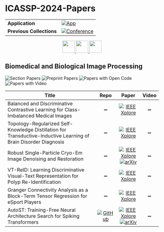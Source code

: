 # ICASSP-2024-Papers

<table>
    <tr>
        <td><strong>Application</strong></td>
        <td>
            <a href="https://huggingface.co/spaces/DmitryRyumin/NewEraAI-Papers" style="float:left;">
                <img src="https://img.shields.io/badge/🤗-NewEraAI--Papers-FFD21F.svg" alt="App" />
            </a>
        </td>
    </tr>
    <tr>
        <td><strong>Previous Collections</strong></td>
        <td>
            <a href="https://github.com/DmitryRyumin/ICASSP-2023-24-Papers/blob/main/README_2023.md">
                <img src="http://img.shields.io/badge/ICASSP-2023-0073AE.svg" alt="Conference">
            </a>
        </td>
    </tr>
</table>

<div align="center">
    <a href="https://github.com/DmitryRyumin/ICASSP-2023-24-Papers/blob/main/sections/2024/main/AASP-L3.md">
        <img src="https://cdn.jsdelivr.net/gh/DmitryRyumin/NewEraAI-Papers@main/images/left.svg" width="40" alt="" />
    </a>
    <a href="https://github.com/DmitryRyumin/ICASSP-2023-24-Papers/">
        <img src="https://cdn.jsdelivr.net/gh/DmitryRyumin/NewEraAI-Papers@main/images/home.svg" width="40" alt="" />
    </a>
    <a href="https://github.com/DmitryRyumin/ICASSP-2023-24-Papers/blob/main/sections/2024/main/SAM-L2.md">
        <img src="https://cdn.jsdelivr.net/gh/DmitryRyumin/NewEraAI-Papers@main/images/right.svg" width="40" alt="" />
    </a>
</div>

## Biomedical and Biological Image Processing

![Section Papers](https://img.shields.io/badge/Section%20Papers-6-42BA16) ![Preprint Papers](https://img.shields.io/badge/Preprint%20Papers-0-b31b1b) ![Papers with Open Code](https://img.shields.io/badge/Papers%20with%20Open%20Code-0-1D7FBF) ![Papers with Video](https://img.shields.io/badge/Papers%20with%20Video-0-FF0000)

| **Title** | **Repo** | **Paper** | **Video** |
|-----------|:--------:|:---------:|:---------:|
| Balanced and Discriminative Contrastive Learning for Class-Imbalanced Medical Images | :heavy_minus_sign: | [![IEEE Xplore](https://img.shields.io/badge/IEEE-10447586-E4A42C.svg)](https://ieeexplore.ieee.org/document/10447586) | :heavy_minus_sign: |
| Topology-Regularized Self-Knowledge Distillation for Transductive-Inductive Learning of Brain Disorder Diagnosis | :heavy_minus_sign: | [![IEEE Xplore](https://img.shields.io/badge/IEEE-10446718-E4A42C.svg)](https://ieeexplore.ieee.org/document/10446718) | :heavy_minus_sign: |
| Robust Single-Particle Cryo-Em Image Denoising and Restoration | :heavy_minus_sign: | [![IEEE Xplore](https://img.shields.io/badge/IEEE-10447135-E4A42C.svg)](https://ieeexplore.ieee.org/document/10447135) <br /> [![arXiv](https://img.shields.io/badge/arXiv-2401.01097-b31b1b.svg)](https://arxiv.org/abs/2401.01097) | :heavy_minus_sign: |
| VT-ReID: Learning Discriminative Visual-Text Representation for Polyp Re-Identification | :heavy_minus_sign: | [![IEEE Xplore](https://img.shields.io/badge/IEEE-10447717-E4A42C.svg)](https://ieeexplore.ieee.org/document/10447717) | :heavy_minus_sign: |
| Granger Connectivity Analysis as a Block-Term Tensor Regression for eSport Players | :heavy_minus_sign: | [![IEEE Xplore](https://img.shields.io/badge/IEEE-10447124-E4A42C.svg)](https://ieeexplore.ieee.org/document/10447124) | :heavy_minus_sign: |
| AutoST: Training-Free Neural Architecture Search for Spiking Transformers | [![GitHub](https://img.shields.io/github/stars/AlexandreWANG915/AutoST?style=flat)](https://github.com/AlexandreWANG915/AutoST) | [![IEEE Xplore](https://img.shields.io/badge/IEEE-10445971-E4A42C.svg)](https://ieeexplore.ieee.org/document/10445971) <br /> [![arXiv](https://img.shields.io/badge/arXiv-2307.00293-b31b1b.svg)](https://arxiv.org/abs/2307.00293) | :heavy_minus_sign: |
